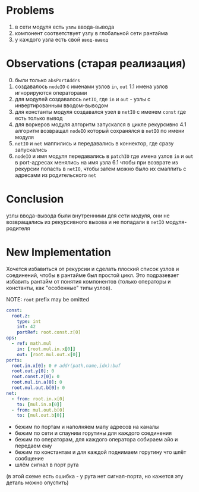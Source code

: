 # Problems

1. в сети модуля есть `узлы` ввода-вывода
2. компонент соответствует узлу в глобальной сети рантайма
3. у каждого узла есть свой `ввод-вывод`

# Observations (старая реализация)

0. были только `absPortAddrs`
1. создавалось `nodeIO` с именами узлов `in`, `out`
   1.1 имена узлов игнорируются операторами
2. для модулей создавалось `netIO`, где `in` и `out` - узлы с инвертированным вводом-выводом
3. для константы модуля создавался узел в `netIO` с именем `const` где есть только вывод
4. для воркеров модуля алгоритм запускался в цикле рекурсивно
   4.1 алгоритм возвращал `nodeIO` который сохранялся в `netIO` по имени модуля
5. `netIO` и `net` маппились и передавались в коннектор, где сразу запускались
6. `nodeIO` и имя модуля передавались в `patchIO` где имена узлов `in` и `out` в port-адресах менялись на имя узла
   6.1 чтобы при возврате из рекурсии попасть в `netIO`, чтобы затем можно было их смаппить с адресами из родительского `net`

# Conclusion

узлы ввода-вывода были внутренними для сети модуля, они не возвращались из рекурсивного вызова и не попадали в `netIO` модуля-родителя

# New Implementation

Хочется избавиться от рекурсии и сделать плоский список узлов и соединений, чтобы в рантайме был простой цикл. Это подразевает избавить рантайм от понятия компонентов (только операторы и константы, как "особенные" типы узлов).

NOTE: `root` prefix may be omitted

```yaml
const:
  root.z:
    type: int
    int: 42
    portRef: root.const.z[0]
ops:
  - ref: math.mul
    in: [root.mul.in.x[0]]
    out: [root.mul.out.x[0]]
ports:
  root.in.x[0]: 0 # addr(path,name,idx):buf
  root.out.y[0]: 0
  root.const.z[0]: 0
  root.mul.in.a[0]: 0
  root.mul.out.b[0]: 0
net:
  - from: root.in.x[0]
    to: [mul.in.a[0]]
  - from: mul.out.b[0]
    to: [mul.out.b[0]]
```

- бежим по портам и наполняем мапу адресов на каналы
- бежим по сети и спауним горутины для каждого соединения
- бежим по операторам, для каждого оператора собираем айо и передаем ему
- бежим по константам и для каждой поднимаем горутину что шлёт сообщение
- шлём сигнал в порт рута

(в этой схеме есть ошибка - у рута нет сигнал-порта, но кажется эту деталь можно опустить)


